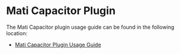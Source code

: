 # Mati Capacitor Plugin
The Mati Capacitor plugin usage guide can be found in the following location:
* [Mati Capacitor Plugin Usage Guide](mati-capacitor-plugin.md)
